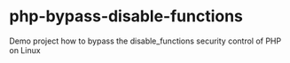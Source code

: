 # php-bypass-disable-functions
Demo project how to bypass the disable_functions security control of PHP on Linux
